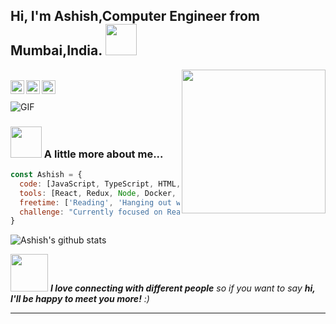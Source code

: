 <h2> Hi, I'm Ashish,Computer Engineer from Mumbai,India. <img src="https://media.giphy.com/media/WUlplcMpOCEmTGBtBW/giphy.gif" width="50"></h2>
<img align='right' src="https://media.giphy.com/media/MeJgB3yMMwIaHmKD4z/giphy.gif" width="230">
</em></p>

<br/>

<a href="https://www.linkedin.com/in/ashish-sangale/">
  <img align="left" alt="Ashish's LinkdeIN" width="22px" src="https://cdn.jsdelivr.net/npm/simple-icons@v3/icons/linkedin.svg" />
</a>
<a href="https://leetcode.com/socialabhis/">
  <img align="left" alt="Ashish's Twitter" width="22px" src="https://cdn.jsdelivr.net/npm/simple-icons@v3/icons/twitter.svg" />
</a>
<a href="https://www.instagram.com/abhisheksurve_/">
  <img align="left" alt="Ashish's Instagram" width="22px" src="https://cdn.jsdelivr.net/npm/simple-icons@v3/icons/instagram.svg" />
</a>

<br />
<br />

<img align="center" alt="GIF" src="https://media.giphy.com/media/836HiJc7pgzy8iNXCn/giphy.gif"/>

### <img src="https://media.giphy.com/media/VgCDAzcKvsR6OM0uWg/giphy.gif" width="50"> A little more about me...  

```javascript
const Ashish = {
  code: [JavaScript, TypeScript, HTML, CSS, Python],
  tools: [React, Redux, Node, Docker, Git],
  freetime: ['Reading', 'Hanging out with friends', travel],
  challenge: "Currently focused on React and TypeScript"
}
```

![Ashish's github stats](https://github-readme-stats.vercel.app/api?username=ashishsangale&show_icons=true&hide_border=true&count_private=true&theme=dark)


<img src="https://media.giphy.com/media/LnQjpWaON8nhr21vNW/giphy.gif" width="60"> <em><b>I love connecting with different people</b> so if you want to say <b>hi, I'll be happy to meet you more!</b> :)</em>

---

